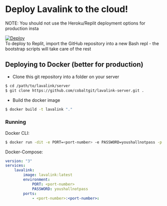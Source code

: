# Deploy Lavalink to the cloud!
NOTE: You should not use the Heroku/Replit deployment options for production insta

[![Deploy](https://www.herokucdn.com/deploy/button.svg)](https://heroku.com/deploy)  
To deploy to Replit, import the GitHub repository into a new Bash repl - the bootstrap scripts will take care of the rest

## Deploying to Docker (better for production)
* Clone this git repository into a folder on your server
```bash
$ cd /path/to/lavalink/server
$ git clone https://github.com/cobaltgit/lavalink-server.git .
```
* Build the docker image
```bash
$ docker build -t lavalink "."
```
### Running
Docker CLI:
```bash
$ docker run -dit -e PORT=<port-number> -e PASSWORD=youshallnotpass -p <port-number>:<port-number> --restart=unless-stopped --name lavalink lavalink
```
Docker-Compose:
```yml
version: "3"
services:
    lavalink:
        image: lavalink:latest
        environment:
            PORT: <port-number>
            PASSWORD: youshallnotpass
        ports:
            - <port-number>:<port-number>:
```